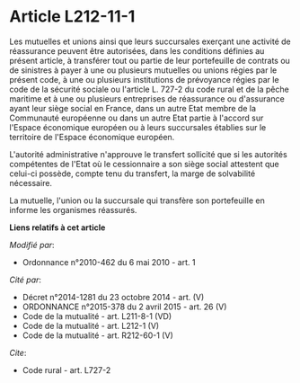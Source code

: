# Article L212-11-1

Les mutuelles et unions ainsi que leurs succursales exerçant une activité de réassurance peuvent être autorisées, dans les
conditions définies au présent article, à transférer tout ou partie de leur portefeuille de contrats ou de sinistres à payer
à une ou plusieurs mutuelles ou unions régies par le présent code, à une ou plusieurs institutions de prévoyance régies par
le code de la sécurité sociale ou l'article L. 727-2 du code rural et de la pêche maritime et à une ou plusieurs entreprises
de réassurance ou d'assurance ayant leur siège social en France, dans un autre Etat membre de la Communauté européenne ou
dans un autre Etat partie à l'accord sur l'Espace économique européen ou à leurs succursales établies sur le territoire de
l'Espace économique européen.

L'autorité administrative n'approuve le transfert sollicité que si les autorités compétentes de l'Etat où le cessionnaire a
son siège social attestent que celui-ci possède, compte tenu du transfert, la marge de solvabilité nécessaire. 

La mutuelle, l'union ou la succursale qui transfère son portefeuille en informe les organismes réassurés.

**Liens relatifs à cet article**

_Modifié par_:

  - Ordonnance n°2010-462 du 6 mai 2010 - art. 1

_Cité par_:

  - Décret n°2014-1281 du 23 octobre 2014 - art. (V)
  - ORDONNANCE n°2015-378 du 2 avril 2015 - art. 26 (V)
  - Code de la mutualité - art. L211-8-1 (VD)
  - Code de la mutualité - art. L212-1 (V)
  - Code de la mutualité - art. R212-60-1 (V)

_Cite_:

  - Code rural - art. L727-2
